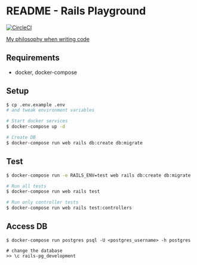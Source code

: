 # README - Rails Playground

[![CircleCI](https://circleci.com/gh/mmyoji/rails-pg.svg?style=svg)](https://circleci.com/gh/mmyoji/rails-pg)

[My philosophy when writing code](https://blog.mmyoji.com/posts/2018-11-21-philosophy-when-writing-code/)

## Requirements

* docker, docker-compose

## Setup

```sh
$ cp .env.example .env
# and tweak environment variables

# Start docker services
$ docker-compose up -d

# Create DB
$ docker-compose run web rails db:create db:migrate
```

## Test

```sh
$ docker-compose run -e RAILS_ENV=test web rails db:create db:migrate

# Run all tests
$ docker-compose run web rails test

# Run only controller tests
$ docker-compose run web rails test:controllers
```

## Access DB

```
$ docker-compose run postgres psql -U <postgres_username> -h postgres

# change the database
>> \c rails-pg_development
```

